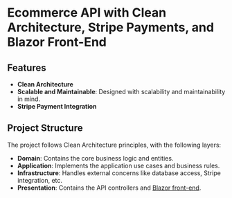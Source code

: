 # Ecommerce API with Clean Architecture, Stripe Payments, and Blazor Front-End


## Features

- **Clean Architecture**
- **Scalable and Maintainable**: Designed with scalability and maintainability in mind.
- **Stripe Payment Integration**


## Project Structure

The project follows Clean Architecture principles, with the following layers:

- **Domain**: Contains the core business logic and entities.
- **Application**: Implements the application use cases and business rules.
- **Infrastructure**: Handles external concerns like database access, Stripe integration, etc.
- **Presentation**: Contains the API controllers and [Blazor front-end](https://github.com/ziadyousef1/EcommerceFrontEnd).
